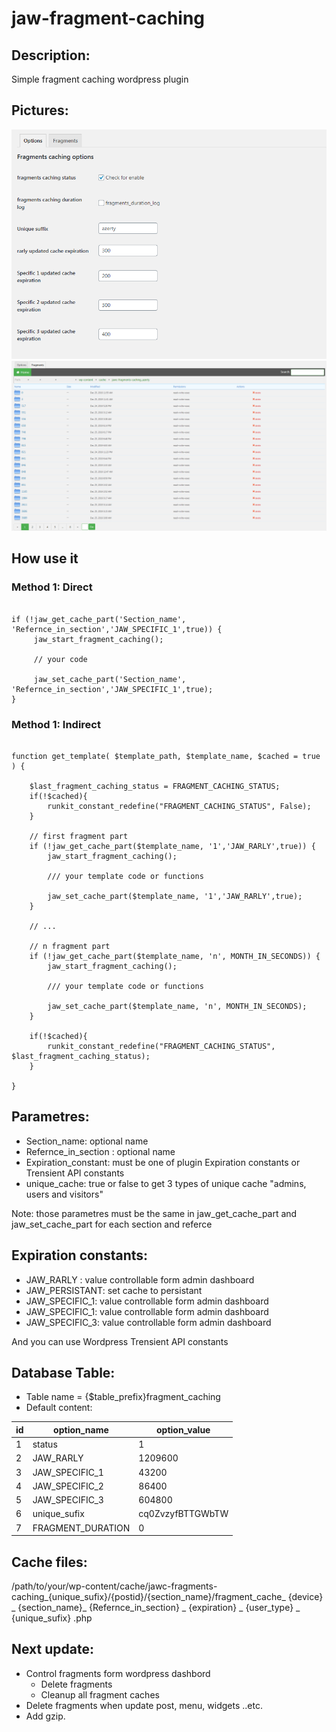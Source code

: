 # jaw-fragment-caching
## Description:
Simple fragment caching wordpress plugin

## Pictures:
![Image of Option](https://github.com/Fethienv/jaw-fragment-caching/blob/master/options.PNG?raw=true)
![Image of Fragments](https://github.com/Fethienv/jaw-fragment-caching/blob/master/fragments.PNG?raw=true)

## How use it
### Method 1: Direct
```

if (!jaw_get_cache_part('Section_name', 'Refernce_in_section','JAW_SPECIFIC_1',true)) {
     jaw_start_fragment_caching();
     
     // your code
     
     jaw_set_cache_part('Section_name', 'Refernce_in_section','JAW_SPECIFIC_1',true);
}

```
### Method 1: Indirect
```

function get_template( $template_path, $template_name, $cached = true ) {
  
    $last_fragment_caching_status = FRAGMENT_CACHING_STATUS;
    if(!$cached){
        runkit_constant_redefine("FRAGMENT_CACHING_STATUS", False);
    }
    
    // first fragment part
    if (!jaw_get_cache_part($template_name, '1','JAW_RARLY',true)) {
        jaw_start_fragment_caching();

        /// your template code or functions
        
        jaw_set_cache_part($template_name, '1','JAW_RARLY',true);
    }
    
    // ...
   
    // n fragment part
    if (!jaw_get_cache_part($template_name, 'n', MONTH_IN_SECONDS)) {
        jaw_start_fragment_caching();

        /// your template code or functions
        
        jaw_set_cache_part($template_name, 'n', MONTH_IN_SECONDS);
    }
    
    if(!$cached){
        runkit_constant_redefine("FRAGMENT_CACHING_STATUS", $last_fragment_caching_status);
    }
    
}

```
## Parametres:

* Section_name: optional name
* Refernce_in_section : optional name
* Expiration_constant: must be one of plugin Expiration constants or Trensient API constants
* unique_cache: true or false to get 3 types of unique cache "admins, users and visitors"

Note: those parametres must be the same in jaw_get_cache_part and jaw_set_cache_part for each section and referce

## Expiration constants:

- JAW_RARLY : value controllable form admin dashboard
- JAW_PERSISTANT: set cache to persistant
- JAW_SPECIFIC_1:  value controllable form admin dashboard
- JAW_SPECIFIC_1:  value controllable form admin dashboard
- JAW_SPECIFIC_3:  value controllable form admin dashboard

And you can use Wordpress Trensient API constants

## Database Table:

* Table name = {$table_prefix}fragment_caching
* Default content:

|  id  |    option_name    |   option_value    | 
| ---- | ----------------- | ----------------- |
|  1   | status            | 1                 |
|  2   | JAW_RARLY         | 1209600           |
|  3   | JAW_SPECIFIC_1    | 43200             |
|  4   | JAW_SPECIFIC_2    | 86400             |
|  5   | JAW_SPECIFIC_3    | 604800            |
|  6   | unique_sufix      | cq0ZvzyfBTTGWbTW  |
|  7   | FRAGMENT_DURATION | 0                 |

## Cache files:

/path/to/your/wp-content/cache/jawc-fragments-caching_{unique_sufix}/{postid}/{section_name}/fragment_cache_ {device} _ {section_name}_ {Refernce_in_section} _ {expiration} _ {user_type} _ {unique_sufix} .php

## Next update:
- Control fragments form wordpress dashbord
  * Delete fragments
  * Cleanup all fragment caches
- Delete fragments when update post, menu, widgets ..etc.
- Add gzip.
